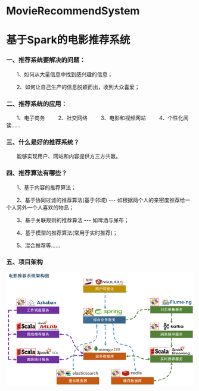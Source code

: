 # MovieRecommendSystem
# 基于Spark的电影推荐系统

### 一、推荐系统要解决的问题：

&emsp;&emsp;1、如何从大量信息中找到感兴趣的信息；

&emsp;&emsp;2、如何让自己生产的信息脱颖而出，收到大众喜爱；

### 二、推荐系统的应用：

&emsp;&emsp;1、电子商务 &emsp;&emsp; 2、社交网络 &emsp;&emsp; 3、电影和视频网站 &emsp;&emsp; 4、个性化阅读......

### 三、什么是好的推荐系统？

&emsp;&emsp;能够实现用户、网站和内容提供方三方共赢。

### 四、推荐算法有哪些？

&emsp;&emsp;1、基于内容的推荐算法；

&emsp;&emsp;2、基于协同过滤的推荐算法(基于邻域) --- 如根据两个人的亲密度推荐给一个人另外一个人喜欢的物品；

&emsp;&emsp;3、基于关联规则的推荐算法 --- 如啤酒与尿布；

&emsp;&emsp;4、基于模型的推荐算法(常用于实时推荐)；

&emsp;&emsp;5、混合推荐等......

### 五、项目架构

![image](https://github.com/ABigdataer/MovieRecommendSystem/raw/master/picture/1.bmp)
